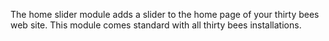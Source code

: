 The home slider module adds a slider to the home page of your thirty bees web site. This module comes standard with all thirty bees installations.